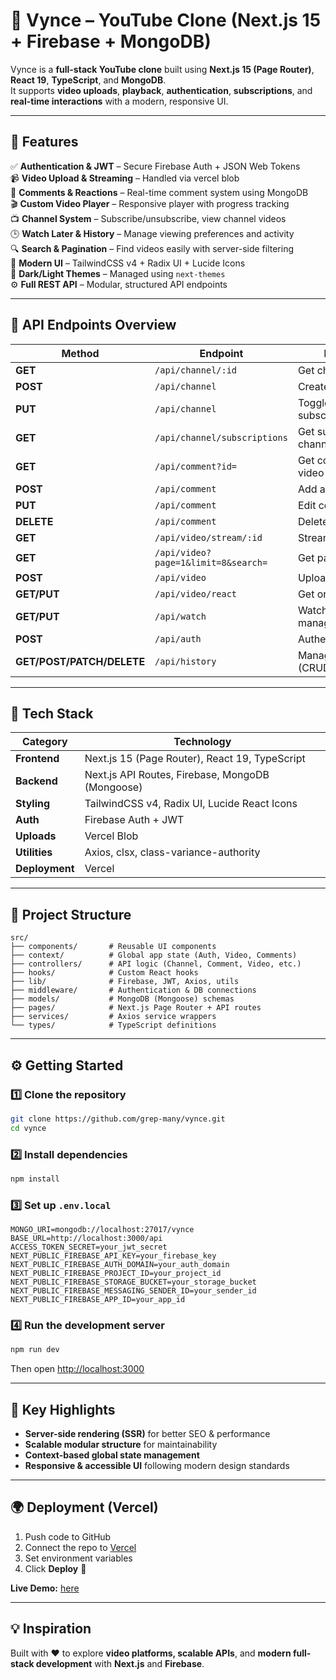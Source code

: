 # 🎥 Vynce – YouTube Clone (Next.js 15 + Firebase + MongoDB)

Vynce is a **full-stack YouTube clone** built using **Next.js 15 (Page Router)**, **React 19**, **TypeScript**, and **MongoDB**.  
It supports **video uploads**, **playback**, **authentication**, **subscriptions**, and **real-time interactions** with a modern, responsive UI.

---

## 🚀 Features

✅ **Authentication & JWT** – Secure Firebase Auth + JSON Web Tokens  
📹 **Video Upload & Streaming** – Handled via vercel blob  
💬 **Comments & Reactions** – Real-time comment system using MongoDB  
🎬 **Custom Video Player** – Responsive player with progress tracking  
📺 **Channel System** – Subscribe/unsubscribe, view channel videos  
🕒 **Watch Later & History** – Manage viewing preferences and activity  
🔍 **Search & Pagination** – Find videos easily with server-side filtering  
🎨 **Modern UI** – TailwindCSS v4 + Radix UI + Lucide Icons  
🌙 **Dark/Light Themes** – Managed using `next-themes`  
⚙️ **Full REST API** – Modular, structured API endpoints  

---

## 🧩 API Endpoints Overview

| Method | Endpoint | Description |
|--------|-----------|--------------|
| **GET** | `/api/channel/:id` | Get channel by ID |
| **POST** | `/api/channel` | Create a new channel |
| **PUT** | `/api/channel` | Toggle subscribe/unsubscribe |
| **GET** | `/api/channel/subscriptions` | Get subscribed channels |
| **GET** | `/api/comment?id=` | Get comments for a video |
| **POST** | `/api/comment` | Add a new comment |
| **PUT** | `/api/comment` | Edit comment |
| **DELETE** | `/api/comment` | Delete comment |
| **GET** | `/api/video/stream/:id` | Stream video |
| **GET** | `/api/video?page=1&limit=8&search=` | Get paginated videos |
| **POST** | `/api/video` | Upload new video |
| **GET/PUT** | `/api/video/react` | Get or react to videos |
| **GET/PUT** | `/api/watch` | Watch later management |
| **POST** | `/api/auth` | Authenticate user |
| **GET/POST/PATCH/DELETE** | `/api/history` | Manage history (CRUD) |

---

## 🧰 Tech Stack

| Category | Technology |
|-----------|-------------|
| **Frontend** | Next.js 15 (Page Router), React 19, TypeScript |
| **Backend** | Next.js API Routes, Firebase, MongoDB (Mongoose) |
| **Styling** | TailwindCSS v4, Radix UI, Lucide React Icons |
| **Auth** | Firebase Auth + JWT |
| **Uploads** | Vercel Blob |
| **Utilities** | Axios, clsx, class-variance-authority |
| **Deployment** | Vercel |

---

## 📁 Project Structure

```
src/
├── components/       # Reusable UI components
├── context/          # Global app state (Auth, Video, Comments)
├── controllers/      # API logic (Channel, Comment, Video, etc.)
├── hooks/            # Custom React hooks
├── lib/              # Firebase, JWT, Axios, utils
├── middleware/       # Authentication & DB connections
├── models/           # MongoDB (Mongoose) schemas
├── pages/            # Next.js Page Router + API routes
├── services/         # Axios service wrappers
└── types/            # TypeScript definitions
```

---

## ⚙️ Getting Started

### 1️⃣ Clone the repository
```bash
git clone https://github.com/grep-many/vynce.git
cd vynce
```

### 2️⃣ Install dependencies
```bash
npm install
```

### 3️⃣ Set up `.env.local`
```env
MONGO_URI=mongodb://localhost:27017/vynce
BASE_URL=http://localhost:3000/api
ACCESS_TOKEN_SECRET=your_jwt_secret
NEXT_PUBLIC_FIREBASE_API_KEY=your_firebase_key
NEXT_PUBLIC_FIREBASE_AUTH_DOMAIN=your_auth_domain
NEXT_PUBLIC_FIREBASE_PROJECT_ID=your_project_id
NEXT_PUBLIC_FIREBASE_STORAGE_BUCKET=your_storage_bucket
NEXT_PUBLIC_FIREBASE_MESSAGING_SENDER_ID=your_sender_id
NEXT_PUBLIC_FIREBASE_APP_ID=your_app_id
```

### 4️⃣ Run the development server
```bash
npm run dev
```
Then open [http://localhost:3000](http://localhost:3000)

---

## 🧠 Key Highlights

- **Server-side rendering (SSR)** for better SEO & performance  
- **Scalable modular structure** for maintainability  
- **Context-based global state management**  
- **Responsive & accessible UI** following modern design standards  

---

## 🌍 Deployment (Vercel)

1. Push code to GitHub  
2. Connect the repo to [Vercel](https://vercel.com)  
3. Set environment variables  
4. Click **Deploy** 🚀  

**Live Demo:** [here](https://vynce-brown.vercel.app)

---

## 💡 Inspiration

Built with ❤️ to explore **video platforms, scalable APIs**, and **modern full-stack development** with **Next.js** and **Firebase**.
